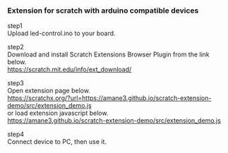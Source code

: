 <h3>Extension for scratch with arduino compatible devices</h3>

step1 <br>
Upload led-control.ino to your board.

step2 <br>
Download and install Scratch Extensions Browser Plugin from the link below.<br>
https://scratch.mit.edu/info/ext_download/

step3 <br>
Open extension page below.<br>
https://scratchx.org/?url=https://amane3.github.io/scratch-extension-demo/src/extension_demo.js<br>
or load extension javascript below.<br>
https://amane3.github.io/scratch-extension-demo/src/extension_demo.js

step4 <br>
Connect device to PC, then use it.
